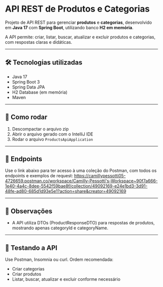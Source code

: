 # API REST de Produtos e Categorias

Projeto de API REST para gerenciar **produtos** e **categorias**, desenvolvido em **Java 17** com **Spring Boot**, utilizando banco **H2 em memória**.

A API permite: criar, listar, buscar, atualizar e excluir produtos e categorias, com respostas claras e didáticas.

---

## 🛠 Tecnologias utilizadas

- Java 17
- Spring Boot 3
- Spring Data JPA
- H2 Database (em memória)
- Maven

---

## 🚀 Como rodar

1. Descompactar o arquivo zip
2. Abrir o arquivo gerado com o IntelliJ IDE
3. Rodar o arquivo `ProductsApiApplication`

---

## 📌 Endpoints
Use o link abaixo para ter acesso à uma coleção do Postman, com todos os endpoints e exemplos de request:
https://camillypessotti05-4726659.postman.co/workspace/Camilly-Pessotti's-Workspace~90f7a666-1e40-4a4c-8dee-5542f59bae8f/collection/49092169-e24e1bd3-3d91-48fe-ad80-685d1d93e5e1?action=share&creator=49092169

---

## 📝 Observações
* A API utiliza DTOs (ProductResponseDTO) para respostas de produtos, mostrando apenas categoryId e categoryName.

---

## 🧪 Testando a API
Use Postman, Insomnia ou curl. Ordem recomendada:
* Criar categorias
* Criar produtos
* Listar, buscar, atualizar e excluir conforme necessário
